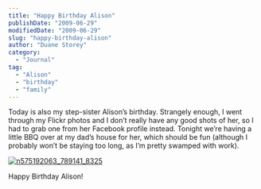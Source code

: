```yaml
---
title: "Happy Birthday Alison"
publishDate: "2009-06-29"
modifiedDate: "2009-06-29"
slug: "happy-birthday-alison"
author: "Duane Storey"
category:
  - "Journal"
tag:
  - "Alison"
  - "birthday"
  - "family"
---
```


Today is also my step-sister Alison’s birthday. Strangely enough, I went through my Flickr photos and I don’t really have any good shots of her, so I had to grab one from her Facebook profile instead. Tonight we’re having a little BBQ over at my dad’s house for her, which should be fun (although I probably won’t be staying too long, as I’m pretty swamped with work).

[![n575192063_789141_8325](http://www.migratorynerd.com/wp-content/uploads/2009/06/n575192063_789141_8325.jpg "n575192063_789141_8325")](http://www.migratorynerd.com/wp-content/uploads/2009/06/n575192063_789141_8325.jpg)

Happy Birthday Alison!